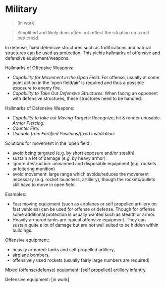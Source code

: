 
# Military
> [in work]

> Simplified and likely does often not reflect the situation on a real battlefield.

In defense, fixed defensive structures such as fortifications and natural structures can be used as protection. This yields hallmarks of offensive and defensive equipment/weapons.

Hallmarks of Offensive Weapons:
* *Capability for Movement in the Open Field:* For offense, usually at some point action in the 'open field/air' is required and thus a possible exposure to enemy fire.
* *Capability to Take Out Defensive Structures:* When facing an opponent with defensive structures, these structures need to be handled.


Hallmarks of Defensive Weapons:
* *Capability to take out Moving Targets:*  Recognize, hit & render unusable.  *Armor Piercing:*
* *Counter Fire:*
* *Useable from Fortified Positions/fixed Installation:* 


Solutions for movement in the 'open field':
* avoid being targeted (e.g. by short exposure and/or stealth)
* sustain a lot of damage (e.g. by heavy armor)
* ignore destruction: unmanned and disposable equipment (e.g. rockets or loitering munition)
* avoid movement: large range which avoids/reduces the movement necessary (e.g. rocket launchers, artillery), though the rockets/bullets still have to move in open field.

Examples:
* Fast moving equipment (such as airplanes or self propelled artillery on fast vehicles) can be used for offense or defense. Though for offense some additional protection is usually wanted such as stealth or armor.
* Heavily armored tanks are typical offensive equipment. They can sustain quite a lot of damage but are not well suited to be hidden within buildings.


Offensive equipment:
* heavily armored: tanks and self propelled artillery, 
* airplane bombers, 
* offensively used rockets (usually fairly large numbers are required)

Mixed (offense/defense) equipment:
[self propelled] artillery
infantry



Defensive equipment:
[in work]
